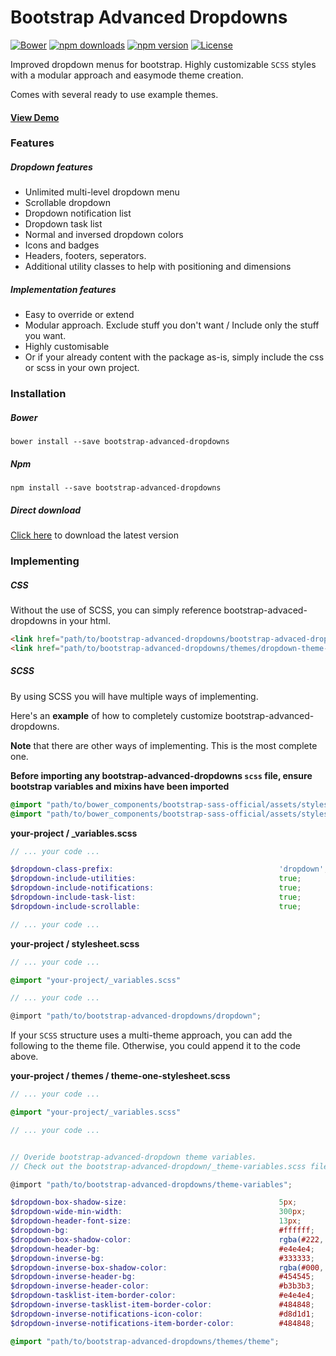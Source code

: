 Bootstrap Advanced Dropdowns
=============================


[![Bower](https://img.shields.io/bower/v/bootstrap-advanced-dropdowns.svg)](https://www.npmjs.com/package/bootstrap-advanced-dropdown)
[![npm downloads](https://img.shields.io/npm/dm/bootstrap-advanced-dropdowns.svg)](https://www.npmjs.com/package/bootstrap-advanced-dropdown)
[![npm version](https://img.shields.io/npm/v/bootstrap-advanced-dropdowns.svg)](https://www.npmjs.com/package/bootstrap-advanced-dropdown)
[![License](http://img.shields.io/badge/license-MIT-ff69b4.svg?style=flat-square)](http://radic.mit-license.org)


Improved dropdown menus for bootstrap. Highly customizable `SCSS` styles with a modular approach and easymode theme creation.
 
Comes with several ready to use example themes. 

#### [View Demo](http://robin.radic.nl/bootstrap-advanced-dropdowns/)

### Features

##### Dropdown features
- Unlimited multi-level dropdown menu
- Scrollable dropdown
- Dropdown notification list
- Dropdown task list
- Normal and inversed dropdown colors
- Icons and badges
- Headers, footers, seperators.
- Additional utility classes to help with positioning and dimensions

##### Implementation features
- Easy to override or extend
- Modular approach. Exclude stuff you don't want / Include only the stuff you want.
- Highly customisable
- Or if your already content with the package as-is, simply include the css or scss in your own project.


### Installation

##### Bower
`bower install --save bootstrap-advanced-dropdowns`

##### Npm
`npm install --save bootstrap-advanced-dropdowns`

##### Direct download
[Click here](https://gitbub.com) to download the latest version


### Implementing

##### CSS
Without the use of SCSS, you can simply reference bootstrap-advaced-dropdowns in your html. 
```html
<link href="path/to/bootstrap-advanced-dropdowns/bootstrap-advaced-dropdowns.css" type="text/css" rel="stylesheet"/>
<link href="path/to/bootstrap-advanced-dropdowns/themes/dropdown-theme-default.css" type="text/css" rel="stylesheet"/>
```

##### SCSS
By using SCSS you will have multiple ways of implementing. 

Here's an **example** of how to completely customize bootstrap-advanced-dropdowns. 

**Note** that there are other ways of implementing. This is the most complete one. 
 
**Before importing any bootstrap-advanced-dropdowns `scss` file, ensure bootstrap variables and mixins have been imported**
```scss
@import "path/to/bower_components/bootstrap-sass-official/assets/stylesheets/bootstrap/variables";
@import "path/to/bower_components/bootstrap-sass-official/assets/stylesheets/bootstrap/mixins";
```
 
**your-project / _variables.scss**
```scss
// ... your code ...

$dropdown-class-prefix:                                     'dropdown';
$dropdown-include-utilities:                                true;
$dropdown-include-notifications:                            true;
$dropdown-include-task-list:                                true;
$dropdown-include-scrollable:                               true;

// ... your code ...
```

**your-project / stylesheet.scss**
```scss
// ... your code ...

@import "your-project/_variables.scss"

// ... your code ...

@import "path/to/bootstrap-advanced-dropdowns/dropdown";
```

If your `SCSS` structure uses a multi-theme approach, you can add the following to the theme file.
Otherwise, you could append it to the code above.

**your-project / themes / theme-one-stylesheet.scss**
```scss
// ... your code ...

@import "your-project/_variables.scss"

// ... your code ...


// Overide bootstrap-advanced-dropdown theme variables.
// Check out the bootstrap-advanced-dropdown/_theme-variables.scss file for all variables

@import "path/to/bootstrap-advanced-dropdowns/theme-variables";

$dropdown-box-shadow-size:                                  5px;
$dropdown-wide-min-width:                                   300px;
$dropdown-header-font-size:                                 13px;
$dropdown-bg:                                               #ffffff;
$dropdown-box-shadow-color:                                 rgba(#222, 0.2);
$dropdown-header-bg:                                        #e4e4e4;
$dropdown-inverse-bg:                                       #333333;
$dropdown-inverse-box-shadow-color:                         rgba(#000, 0.2);
$dropdown-inverse-header-bg:                                #454545;
$dropdown-inverse-header-color:                             #b3b3b3;
$dropdown-tasklist-item-border-color:                       #e4e4e4;
$dropdown-inverse-tasklist-item-border-color:               #484848;
$dropdown-inverse-notifications-icon-color:                 #d8d1d1;
$dropdown-inverse-notifications-item-border-color:          #484848;

@import "path/to/bootstrap-advanced-dropdowns/themes/theme";
```
